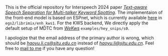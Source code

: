 This is the official repository for Interspeech 2024 paper [*Text-aware Speech Separation for Multi-talker Keyword Spotting*](https://www.isca-archive.org/interspeech_2024/li24r_interspeech.pdf). The implementaion of the front-end model is based on ESPnet, which is currently available [here](https://github.com/GnafiY/espnet) in <code>egs2/librimix/enh_kws1</code>. For the KWS backend, We directly apply the default setup of MDTC from [*WeKws*](https://github.com/wenet-e2e/wekws) <code>examples/hey_snips/s0</code>.

I apologize that the email address of the primary author is wrong, which should be *haoyu.li.cs@sjtu.edu.cn* instead of *haoyu.li@sjtu.edu.cn*. Feel free to [mail to me](mailto:haoyu.li.cs@sjtu.edu.cn) if you have any question!
